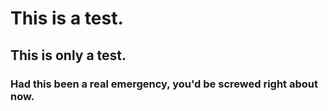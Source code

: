 # This is a test. 
## This is only a test.
### Had this been a real emergency, you'd be screwed right about now.

